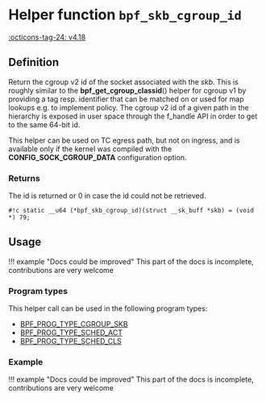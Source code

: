 # Helper function `bpf_skb_cgroup_id`

<!-- [FEATURE_TAG](bpf_skb_cgroup_id) -->
[:octicons-tag-24: v4.18](https://github.com/torvalds/linux/commit/cb20b08ead401fd17627a36f035c0bf5bfee5567)
<!-- [/FEATURE_TAG] -->

## Definition

<!-- [HELPER_FUNC_DEF] -->
Return the cgroup v2 id of the socket associated with the _skb_. This is roughly similar to the **bpf_get_cgroup_classid**() helper for cgroup v1 by providing a tag resp. identifier that can be matched on or used for map lookups e.g. to implement policy. The cgroup v2 id of a given path in the hierarchy is exposed in user space through the f_handle API in order to get to the same 64-bit id.

This helper can be used on TC egress path, but not on ingress, and is available only if the kernel was compiled with the **CONFIG_SOCK_CGROUP_DATA** configuration option.

### Returns

The id is returned or 0 in case the id could not be retrieved.

`#!c static __u64 (*bpf_skb_cgroup_id)(struct __sk_buff *skb) = (void *) 79;`
<!-- [/HELPER_FUNC_DEF] -->

## Usage

!!! example "Docs could be improved"
    This part of the docs is incomplete, contributions are very welcome

### Program types

This helper call can be used in the following program types:

<!-- DO NOT EDIT MANUALLY -->
<!-- [HELPER_FUNC_PROG_REF] -->
 * [BPF_PROG_TYPE_CGROUP_SKB](../program-type/BPF_PROG_TYPE_CGROUP_SKB.md)
 * [BPF_PROG_TYPE_SCHED_ACT](../program-type/BPF_PROG_TYPE_SCHED_ACT.md)
 * [BPF_PROG_TYPE_SCHED_CLS](../program-type/BPF_PROG_TYPE_SCHED_CLS.md)
<!-- [/HELPER_FUNC_PROG_REF] -->

### Example

!!! example "Docs could be improved"
    This part of the docs is incomplete, contributions are very welcome
